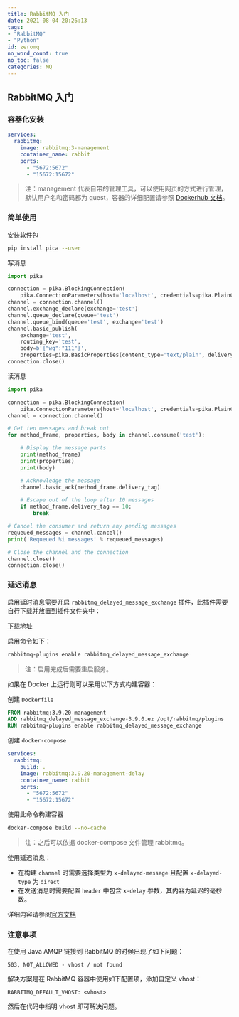 ```yaml
---
title: RabbitMQ 入门
date: 2021-08-04 20:26:13
tags:
- "RabbitMQ"
- "Python"
id: zeromq
no_word_count: true
no_toc: false
categories: MQ
---
```


## RabbitMQ 入门

### 容器化安装

```yaml
services:
  rabbitmq:
    image: rabbitmq:3-management
    container_name: rabbit
    ports:
      - "5672:5672"
      - "15672:15672"
```

> 注：management 代表自带的管理工具，可以使用网页的方式进行管理，默认用户名和密码都为 guest，容器的详细配置请参照 [Dockerhub 文档](https://registry.hub.docker.com/_/rabbitmq/)。

### 简单使用

安装软件包

```bash
pip install pica --user
```

写消息

```python
import pika

connection = pika.BlockingConnection(
    pika.ConnectionParameters(host='localhost', credentials=pika.PlainCredentials('guest', 'guest')))
channel = connection.channel()
channel.exchange_declare(exchange='test')
channel.queue_declare(queue='test')
channel.queue_bind(queue='test', exchange='test')
channel.basic_publish(
    exchange='test',
    routing_key='test',
    body=b'{"wq":"111"}',
    properties=pika.BasicProperties(content_type='text/plain', delivery_mode=pika.DeliveryMode.Transient))
connection.close()
```

读消息

```python
import pika

connection = pika.BlockingConnection(
    pika.ConnectionParameters(host='localhost', credentials=pika.PlainCredentials('guest', 'guest')))
channel = connection.channel()

# Get ten messages and break out
for method_frame, properties, body in channel.consume('test'):

    # Display the message parts
    print(method_frame)
    print(properties)
    print(body)

    # Acknowledge the message
    channel.basic_ack(method_frame.delivery_tag)

    # Escape out of the loop after 10 messages
    if method_frame.delivery_tag == 10:
        break

# Cancel the consumer and return any pending messages
requeued_messages = channel.cancel()
print('Requeued %i messages' % requeued_messages)

# Close the channel and the connection
channel.close()
connection.close()
```

### 延迟消息

启用延时消息需要开启 `rabbitmq_delayed_message_exchange` 插件，此插件需要自行下载并放置到插件文件夹中：

[下载地址](https://github.com/rabbitmq/rabbitmq-delayed-message-exchange/releases)

启用命令如下：

```bash
rabbitmq-plugins enable rabbitmq_delayed_message_exchange
```

> 注：启用完成后需要重启服务。

如果在 Docker 上运行则可以采用以下方式构建容器：

创建 `Dockerfile`

```dockerfile
FROM rabbitmq:3.9.20-management
ADD rabbitmq_delayed_message_exchange-3.9.0.ez /opt/rabbitmq/plugins
RUN rabbitmq-plugins enable rabbitmq_delayed_message_exchange
```

创建 `docker-compose `

```yaml
services:
  rabbitmq:
    build: .
    image: rabbitmq:3.9.20-management-delay
    container_name: rabbit
    ports:
      - "5672:5672"
      - "15672:15672"
```

使用此命令构建容器

```bash
docker-compose build --no-cache
```

> 注：之后可以依据 docker-compose 文件管理 rabbitmq。

使用延迟消息：

- 在构建 `channel` 时需要选择类型为 `x-delayed-message` 且配置 `x-delayed-type` 为 `direct`
- 在发送消息时需要配置 `header` 中包含 `x-delay` 参数，其内容为延迟的毫秒数。

详细内容请参阅[官方文档](https://github.com/rabbitmq/rabbitmq-delayed-message-exchange)

### 注意事项

在使用 Java AMQP 链接到 RabbitMQ 的时候出现了如下问题：

```text
503, NOT_ALLOWED - vhost / not found
```

解决方案是在 RabbitMQ 容器中使用如下配置项，添加自定义 vhost：

```text
RABBITMQ_DEFAULT_VHOST: <vhost>
```

然后在代码中指明 vhost 即可解决问题。
